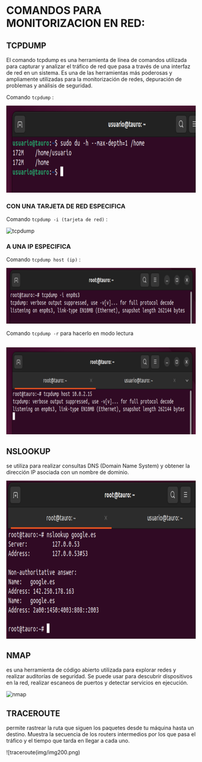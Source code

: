 # COMANDOS PARA MONITORIZACION EN RED:

## TCPDUMP

El comando tcpdump es una herramienta de línea de comandos utilizada para capturar y analizar el tráfico de red que pasa a través de una interfaz de red en un sistema. 
Es una de las herramientas más poderosas y ampliamente utilizadas para la monitorización de redes, depuración de problemas y análisis de seguridad.

Comando `tcpdump` :

![tcpdump](imagenes/img10.PNG)

### CON UNA TARJETA DE RED ESPECIFICA 

Comando `tcpdump -i (tarjeta de red)` :

![tcpdump](img/imagenes11.PNG)

### A UNA IP ESPECIFICA

Comando `tcpdump host (ip)` :

![tcpdump](imagenes/img12.PNG)

Comando `tcpdump -r` para hacerlo en modo lectura

## 



![tcpdump](imagenes/img13.PNG)

## NSLOOKUP

se utiliza para realizar consultas DNS (Domain Name System) y obtener la dirección IP asociada con un nombre de dominio.

![nslookup](imagenes/img14.PNG)

## NMAP

 es una herramienta de código abierto utilizada para explorar redes y realizar auditorías de seguridad. 
 Se puede usar para descubrir dispositivos en la red, realizar escaneos de puertos y detectar servicios en ejecución.


![nmap](img/img200.png)

 ## TRACEROUTE

  permite rastrear la ruta que siguen los paquetes desde tu máquina hasta un destino. 
  Muestra la secuencia de los routers intermedios por los que pasa el tráfico y el tiempo que tarda en llegar a cada uno.

  
![traceroute(img/img200.png)
